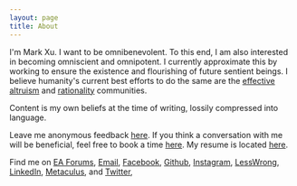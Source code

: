 ```yaml
---
layout: page
title: About
---
```


I'm Mark Xu. I want to be omnibenevolent. To this end, I am also interested in becoming omniscient and omnipotent. I currently approximate this by working to ensure the existence and flourishing of future sentient beings. I believe humanity's current best efforts to do the same are the [effective altruism](https://www.effectivealtruism.org/articles/introduction-to-effective-altruism/) and [rationality](https://www.lesswrong.com/s/d922gAtBM8JNzkKKJ/p/xhQxJ7WSZZRkzNZJ8) communities.

Content is my own beliefs at the time of writing, lossily compressed into language.

Leave me anonymous feedback [here](https://www.admonymous.co/mark). If you think a conversation with me will be beneficial, feel free to book a time [here](https://calendly.com/markxu). My resume is located [here](/downloads/resume.pdf).

Find me on [EA Forums](https://forum.effectivealtruism.org/users/mark-xu), [Email](mailto:m@rkxu.me), [Facebook](https://www.facebook.com/markxu0), [Github](https://github.com/markzxu), [Instagram](https://www.instagram.com/markzxu/),  [LessWrong](https://www.lesswrong.com/users/mark-xu), [LinkedIn](https://www.linkedin.com/in/xu-mark/), [Metaculus](https://www.metaculus.com/accounts/profile/112002/), and [Twitter](https://twitter.com/markzxu),

